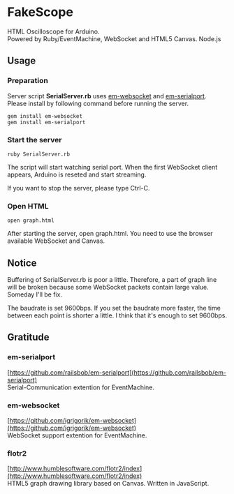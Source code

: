 FakeScope
======================
HTML Oscilloscope for Arduino.  
Powered by Ruby/EventMachine, WebSocket and HTML5 Canvas.
Node.js

Usage
----------------------
### Preparation
Server script **SerialServer.rb** uses [em-websocket](https://github.com/igrigorik/em-websocket) and [em-serialport](https://github.com/railsbob/em-serialport).  
Please install by following command before running the server.

	gem install em-websocket  
	gem install em-serialport

### Start the server
	ruby SerialServer.rb

The script will start watching serial port. When the first WebSocket client appears, Arduino is reseted and start streaming.

If you want to stop the server, please type Ctrl-C.

### Open HTML
	open graph.html

After starting the server, open graph.html. You need to use the browser available WebSocket and Canvas. 

Notice
---------------------
Buffering of SerialServer.rb is poor a little. Therefore, a part of graph line will be broken because some WebSocket packets contain large value. Someday I'll be fix.

The baudrate is set 9600bps. If you set the baudrate more faster, the time between each point is shorter a little. I think that it's enough to set 9600bps.

Gratitude
---------------------
### em-serialport
[https://github.com/railsbob/em-serialport](https://github.com/railsbob/em-serialport)  
Serial-Communication extention for EventMachine.
### em-websocket
[https://github.com/igrigorik/em-websocket](https://github.com/igrigorik/em-websocket)  
WebSocket support extention for EventMachine.
### flotr2
[http://www.humblesoftware.com/flotr2/index](http://www.humblesoftware.com/flotr2/index)  
HTML5 graph drawing library based on Canvas. Written in JavaScript.
